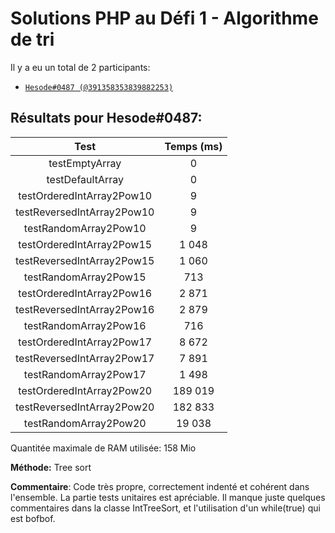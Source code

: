 # Solutions PHP au Défi 1 - Algorithme de tri

Il y a eu un total de 2 participants:

* [`Hesode#0487 (@391358353839882253)`](./Hesode)



## Résultats pour Hesode#0487:
| Test                       | Temps (ms) |
|:--------------------------:|:----------:|
| testEmptyArray             | 0          |
| testDefaultArray           | 0          |
| testOrderedIntArray2Pow10  | 9          |
| testReversedIntArray2Pow10 | 9          |
| testRandomArray2Pow10      | 9          |
| testOrderedIntArray2Pow15  | 1 048      |
| testReversedIntArray2Pow15 | 1 060      |
| testRandomArray2Pow15      | 713        |
| testOrderedIntArray2Pow16  | 2 871      |
| testReversedIntArray2Pow16 | 2 879      |
| testRandomArray2Pow16      | 716        |
| testOrderedIntArray2Pow17  | 8 672      |
| testReversedIntArray2Pow17 | 7 891      |
| testRandomArray2Pow17      | 1 498      |
| testOrderedIntArray2Pow20  | 189 019    |
| testReversedIntArray2Pow20 | 182 833    |
| testRandomArray2Pow20      | 19 038     |

Quantitée maximale de RAM utilisée: 158 Mio

**Méthode:** Tree sort

**Commentaire**:
Code très propre, correctement indenté et cohérent dans l'ensemble. La partie tests unitaires est apréciable.
Il manque juste quelques commentaires dans la classe IntTreeSort, et l'utilisation d'un while(true) qui est bofbof.
